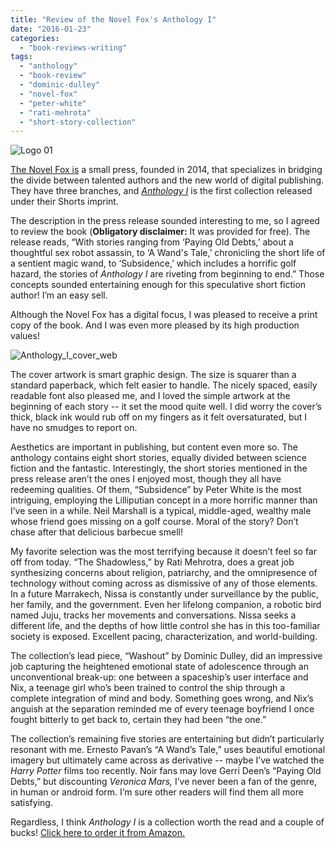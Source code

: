 ```yaml
---
title: "Review of the Novel Fox's Anthology I"
date: "2016-01-23"
categories:
  - "book-reviews-writing"
tags:
  - "anthology"
  - "book-review"
  - "dominic-dulley"
  - "novel-fox"
  - "peter-white"
  - "rati-mehrota"
  - "short-story-collection"
---
```


![Logo 01](https://d2ypg8o05lff0b.cloudfront.net/wp-content/uploads/sites/3/2016/02/Logo-01-150x150.png)

[The Novel Fox is](http://www.thenovelfox.com/#chapter1) a small press, founded in 2014, that specializes in bridging the divide between talented authors and the new world of digital publishing. They have three branches, and _[Anthology I](http://www.thenovelfox.com/anthology-i/)_ is the first collection released under their Shorts imprint.

The description in the press release sounded interesting to me, so I agreed to review the book (**Obligatory disclaimer:** It was provided for free). The release reads, “With stories ranging from ‘Paying Old Debts,’ about a thoughtful sex robot assassin, to ‘A Wand's Tale,’ chronicling the short life of a sentient magic wand, to ‘Subsidence,’ which includes a horrific golf hazard, the stories of _Anthology I_ are riveting from beginning to end.” Those concepts sounded entertaining enough for this speculative short fiction author! I’m an easy sell.

Although the Novel Fox has a digital focus, I was pleased to receive a print copy of the book. And I was even more pleased by its high production values!

![Anthology_I_cover_web](https://d2ypg8o05lff0b.cloudfront.net/wp-content/uploads/sites/3/2016/02/Anthology_I_cover_web-333x500.jpg)

The cover artwork is smart graphic design. The size is squarer than a standard paperback, which felt easier to handle. The nicely spaced, easily readable font also pleased me, and I loved the simple artwork at the beginning of each story -- it set the mood quite well. I did worry the cover’s thick, black ink would rub off on my fingers as it felt oversaturated, but I have no smudges to report on.

Aesthetics are important in publishing, but content even more so. The anthology contains eight short stories, equally divided between science fiction and the fantastic. Interestingly, the short stories mentioned in the press release aren’t the ones I enjoyed most, though they all have redeeming qualities. Of them, “Subsidence” by Peter White is the most intriguing, employing the Lilliputian concept in a more horrific manner than I’ve seen in a while. Neil Marshall is a typical, middle-aged, wealthy male whose friend goes missing on a golf course. Moral of the story? Don’t chase after that delicious barbecue smell!

<!--more-->

My favorite selection was the most terrifying because it doesn’t feel so far off from today. “The Shadowless,” by Rati Mehrotra, does a great job synthesizing concerns about religion, patriarchy, and the omnipresence of technology without coming across as dismissive of any of those elements. In a future Marrakech, Nissa is constantly under surveillance by the public, her family, and the government. Even her lifelong companion, a robotic bird named Juju, tracks her movements and conversations. Nissa seeks a different life, and the depths of how little control she has in this too-familiar society is exposed. Excellent pacing, characterization, and world-building.

The collection’s lead piece, “Washout” by Dominic Dulley, did an impressive job capturing the heightened emotional state of adolescence through an unconventional break-up: one between a spaceship’s user interface and Nix, a teenage girl who’s been trained to control the ship through a complete integration of mind and body. Something goes wrong, and Nix’s anguish at the separation reminded me of every teenage boyfriend I once fought bitterly to get back to, certain they had been “the one.”

The collection’s remaining five stories are entertaining but didn’t particularly resonant with me. Ernesto Pavan’s “A Wand’s Tale,” uses beautiful emotional imagery but ultimately came across as derivative -- maybe I’ve watched the _Harry Potter_ films too recently. Noir fans may love Gerri Deen’s “Paying Old Debts,” but discounting _Veronica Mars,_ I’ve never been a fan of the genre, in human or android form. I’m sure other readers will find them all more satisfying.

Regardless, I think _Anthology I_ is a collection worth the read and a couple of bucks! [Click here to order it from Amazon.](http://www.amazon.com/Anthology-Collection-Science-Fiction-Fantasy-ebook/dp/B00URQYF9E)
